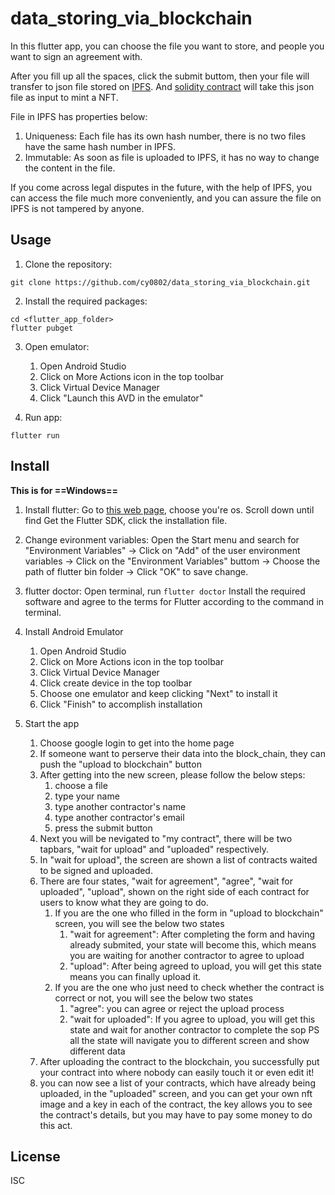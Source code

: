 # data_storing_via_blockchain
In this flutter app, you can choose the file you want to store, and people you want to sign an agreement with. 

After you fill up all the spaces, click the submit buttom, then your file will transfer to json file stored on [IPFS](https://ipfs.tech/). And [solidity contract](./blockChain/fileStore.sol) will take this json file as input to mint a NFT. 

File in IPFS has properties below:
1. Uniqueness: Each file has its own hash number, there is no two files have the same hash number in IPFS.
2. Immutable: As soon as file is uploaded to IPFS, it has no way to change the content in the file.


If you come across legal disputes in the future, with the help of IPFS, you can access the file much more conveniently, and you can assure the file on IPFS is not tampered by anyone.

## Usage

1. Clone the repository:
```
git clone https://github.com/cy0802/data_storing_via_blockchain.git
```

2. Install the required packages:
```
cd <flutter_app_folder>
flutter pubget
```

3. Open emulator:
    1. Open Android Studio 
    2. Click on More Actions icon in the top toolbar 
    3. Click Virtual Device Manager 
    4. Click "Launch this AVD in the emulator"

4. Run app:
```
flutter run
```

## Install
**This is for ==Windows==**

1. Install flutter: 
Go to [this web page](https://docs.flutter.dev/get-started/install), choose you're os. Scroll down until find Get the Flutter SDK, click the installation file.

2. Change evironment variables:
Open the Start menu and search for "Environment Variables" -> Click on "Add" of the user environment variables -> Click on the "Environment Variables" buttom -> Choose the path of flutter bin folder -> Click "OK" to save change.

3. flutter doctor: 
Open terminal, run `flutter doctor` Install the required software and agree to the terms for Flutter according to the command in terminal. 

4. Install Android Emulator
    1. Open Android Studio
    2. Click on More Actions icon in the top toolbar 
    3. Click Virtual Device Manager 
    4. Click create device in the top toolbar 
    5. Choose one emulator and keep clicking "Next" to install it 
    6. Click "Finish" to accomplish installation
    
5. Start the app
    1. Choose google login to get into the home page
    2. If someone want to perserve their data into the block_chain, they can push the "upload to blockchain" button
    3. After getting into the new screen, please follow the below steps:
        1. choose a file
        2. type your name 
        3. type another contractor's name
        4. type another contractor's email
        5. press the submit button
    4. Next you will be nevigated to "my contract", there will be two tapbars, "wait for upload" and "uploaded" respectively.
    5. In "wait for upload", the screen are shown a list of contracts waited to be signed and uploaded.
    6. There are four states, "wait for agreement", "agree", "wait for uploaded", "upload", shown on the right side of each contract for users to know what they are going to do.
        1. If you are the one who filled in the form in "upload to blockchain" screen, you will see the below two states
            1. "wait for agreement": After completing the form and having already submited, your state will become this, which means you are waiting for another contractor to agree to upload
            2. "upload": After being agreed to upload, you will get this state means you can finally upload it.
        2. If you are the one who just need to check whether the contract is correct or not, you will see the below two states
            1. "agree": you can agree or reject the upload process
            2. "wait for uploaded": If you agree to upload, you will get this state and wait for another contractor to complete the sop
        PS all the state will navigate you to different screen and show different data
    7. After uploading the contract to the blockchain, you successfully put your contract into where nobody can easily touch it or even edit it!
    8. you can now see a list of your contracts, which have already being uploaded, in the "uploaded" screen, and you can get your own nft image and a key in each of the contract, the key allows you to see the contract's details, but you may have to pay some money to do this act.
    

## License

ISC

